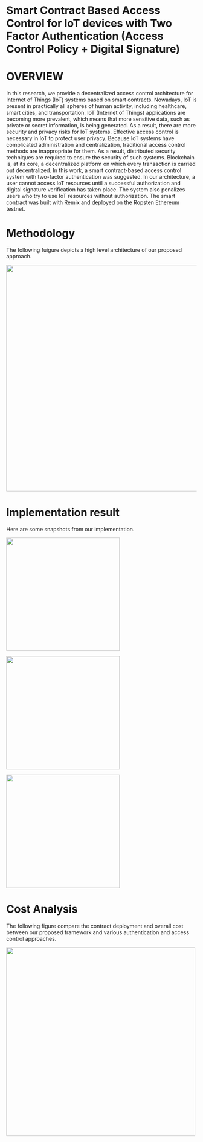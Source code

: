 # Smart Contract Based Access Control for IoT devices with Two Factor Authentication (Access Control Policy + Digital Signature)

# **OVERVIEW**
In this research, we provide a decentralized access control architecture for Internet of Things (IoT) systems based on smart contracts. Nowadays, IoT is present in practically all spheres of human activity, including healthcare, smart cities, and transportation. IoT (Internet of Things) applications are becoming more prevalent, which means that more sensitive data, such as private or secret information, is being generated. As a result, there are more security and privacy risks for IoT systems. Effective access control is necessary in IoT to protect user privacy. Because IoT systems have complicated administration and centralization, traditional access control methods are inappropriate for them. As a result, distributed security techniques are required to ensure the security of such systems. Blockchain is, at its core, a decentralized platform on which every transaction is carried out decentralized. In this work, a smart contract-based access control system with two-factor authentication was suggested. In our architecture, a user cannot access IoT resources until a successful authorization and digital signature verification has taken place. The system also penalizes users who try to use IoT resources without authorization. The smart contract was built with Remix and deployed on the Ropsten Ethereum testnet.


 # **Methodology** 
The following fuigure depicts a high level architecture of our proposed approach.

<p float="left">
    <img src="https://user-images.githubusercontent.com/57935394/179813038-7d6f629e-5c48-4afd-b9d0-0b6d4d925fab.png" width="600" />
  </p>
  
# **Implementation result**
Here are some snapshots from our implementation.
<p float="left">
    <img src="https://user-images.githubusercontent.com/57935394/179813215-8d1bbb3c-d0d1-4b52-b3e2-abead578f314.PNG" width="300"/>
  </p>
  
  <p float="left">
    <img src="https://user-images.githubusercontent.com/57935394/179813220-4c97d5d2-c4f9-4465-9fdb-ee6b366f4b4b.PNG" width="300"/>
  </p>
  
  <p float="left">
    <img src="https://user-images.githubusercontent.com/57935394/179813217-e9407189-3d0d-47dd-a4a5-be44b315189b.PNG" width="300"/>
  </p>

# **Cost Analysis**
The following figure  compare the contract deployment and overall cost between our proposed framework and various authentication and access control
 approaches.
 <p float="left">
    <img src="https://user-images.githubusercontent.com/57935394/179813031-d6d55466-4b46-40d8-94be-23478127399c.jpg" width="500"/>
  </p>
